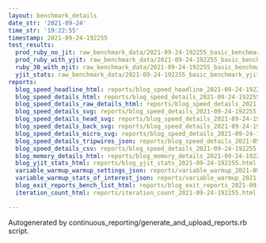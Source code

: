 ```yaml
---
layout: benchmark_details
date_str: '2021-09-24'
time_str: '19:22:55'
timestamp: 2021-09-24-192255
test_results:
  prod_ruby_no_jit: raw_benchmark_data/2021-09-24-192255_basic_benchmark_prod_ruby_no_jit.json
  prod_ruby_with_yjit: raw_benchmark_data/2021-09-24-192255_basic_benchmark_prod_ruby_with_yjit.json
  ruby_30_with_mjit: raw_benchmark_data/2021-09-24-192255_basic_benchmark_ruby_30_with_mjit.json
  yjit_stats: raw_benchmark_data/2021-09-24-192255_basic_benchmark_yjit_stats.json
reports:
  blog_speed_headline_html: reports/blog_speed_headline_2021-09-24-192255.html
  blog_speed_details_html: reports/blog_speed_details_2021-09-24-192255.html
  blog_speed_details_raw_details_html: reports/blog_speed_details_2021-09-24-192255.raw_details.html
  blog_speed_details_svg: reports/blog_speed_details_2021-09-24-192255.svg
  blog_speed_details_head_svg: reports/blog_speed_details_2021-09-24-192255.head.svg
  blog_speed_details_back_svg: reports/blog_speed_details_2021-09-24-192255.back.svg
  blog_speed_details_micro_svg: reports/blog_speed_details_2021-09-24-192255.micro.svg
  blog_speed_details_tripwires_json: reports/blog_speed_details_2021-09-24-192255.tripwires.json
  blog_speed_details_csv: reports/blog_speed_details_2021-09-24-192255.csv
  blog_memory_details_html: reports/blog_memory_details_2021-09-24-192255.html
  blog_yjit_stats_html: reports/blog_yjit_stats_2021-09-24-192255.html
  variable_warmup_warmup_settings_json: reports/variable_warmup_2021-09-24-192255.warmup_settings.json
  variable_warmup_stats_of_interest_json: reports/variable_warmup_2021-09-24-192255.stats_of_interest.json
  blog_exit_reports_bench_list_html: reports/blog_exit_reports_2021-09-24-192255.bench_list.html
  iteration_count_html: reports/iteration_count_2021-09-24-192255.html

---
```

Autogenerated by continuous_reporting/generate_and_upload_reports.rb script.
